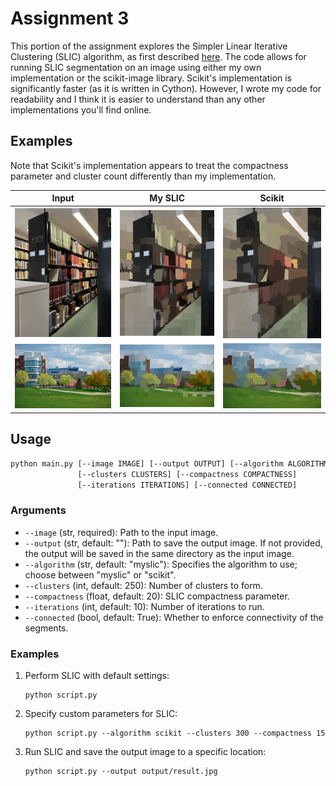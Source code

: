 # Assignment 3

This portion of the assignment explores the Simpler Linear Iterative Clustering (SLIC) algorithm, as first described [here](https://doi.org/10.1109/TPAMI.2012.120). 
The code allows for running SLIC segmentation on an image using either my own implementation or the scikit-image library. Scikit's implementation is 
significantly faster (as it is written in Cython). However, I wrote my code for readability and I think it is easier to understand than any other
implementations you'll find online.

## Examples

Note that Scikit's implementation appears to treat the compactness parameter and cluster count differently than my implementation.

|              Input              |                           My SLIC                           |                           Scikit                           |
|:-------------------------------:|:-----------------------------------------------------------:|:----------------------------------------------------------:|
| ![Example 1](data/example1.jpg) | ![My SLIC 1](data/segmented_myslic_250_20_example1.jpg.png) | ![Scikit 1](data/segmented_scikit_250_20_example1.jpg.png) |
| ![Example 2](data/example2.jpg) | ![My SLIC 2](data/segmented_myslic_250_20_example2.jpg.png) | ![Scikit 2](data/segmented_scikit_250_20_example2.jpg.png) |


## Usage

```bash
python main.py [--image IMAGE] [--output OUTPUT] [--algorithm ALGORITHM] 
               [--clusters CLUSTERS] [--compactness COMPACTNESS] 
               [--iterations ITERATIONS] [--connected CONNECTED]
```

### Arguments

- `--image` (str, required): Path to the input image.
- `--output` (str, default: ""): Path to save the output image. If not provided, the output will be saved in the same directory as the input image.
- `--algorithm` (str, default: "myslic"): Specifies the algorithm to use; choose between "myslic" or "scikit".
- `--clusters` (int, default: 250): Number of clusters to form.
- `--compactness` (float, default: 20): SLIC compactness parameter.
- `--iterations` (int, default: 10): Number of iterations to run.
- `--connected` (bool, default: True): Whether to enforce connectivity of the segments.

### Examples

1. Perform SLIC with default settings:
    ```
    python script.py
    ```

2. Specify custom parameters for SLIC:
    ```
    python script.py --algorithm scikit --clusters 300 --compactness 15
    ```

3. Run SLIC and save the output image to a specific location:
    ```
    python script.py --output output/result.jpg
    ```